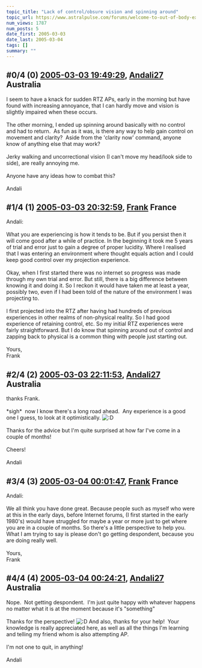 ```yaml
---
topic_title: "Lack of control/obsure vision and spinning around"
topic_url: https://www.astralpulse.com/forums/welcome-to-out-of-body-experiences!/lack-of-controlobsure-vision-and-spinning-around
num_views: 1787
num_posts: 5
date_first: 2005-03-03
date_last: 2005-03-04
tags: []
summary: ""
---
```


## \#0/4 (0) [2005-03-03 19:49:29](https://www.astralpulse.com/forums/index.php?msg=153678), [Andali27](https://www.astralpulse.com/forums/profile/?u=6413) Australia ##
<section>
I seem to have a knack for sudden RTZ APs, early in the morning but have found with increasing annoyance, that I can hardly move and vision is slightly impaired when these occurs.
<br>
<br>
The other morning, I ended up spinning around basically with no control and had to return.  As fun as it was, is there any way to help gain control on movement and clarity?  Aside from the 'clarity now' command, anyone know of anything else that may work?
<br>
<br>
Jerky walking and uncorrectional vision (I can't move my head/look side to side), are really annoying me.
<br>
<br>
Anyone have any ideas how to combat this?
<br>
<br>
Andali
</section>

## \#1/4 (1) [2005-03-03 20:32:59](https://www.astralpulse.com/forums/index.php?msg=153689), [Frank](https://www.astralpulse.com/forums/profile/?u=359) France ##
<section>
Andali:
<br>
<br>
What you are experiencing is how it tends to be. But if you persist then it will come good after a while of practice. In the beginning it took me 5 years of trial and error just to gain a degree of proper lucidity. Where I realised that I was entering an environment where thought equals action and I could keep good control over my projection experience.
<br>
<br>
Okay, when I first started there was no internet so progress was made through my own trial and error. But still, there is a big difference between knowing it and doing it. So I reckon it would have taken me at least a year, possibly two, even if I had been told of the nature of the environment I was projecting to.
<br>
<br>
I first projected into the RTZ after having had hundreds of previous experiences in other realms of non-physical reality. So I had good experience of retaining control, etc. So my initial RTZ experiences were fairly straightforward. But I do know that spinning around out of control and zapping back to physical is a common thing with people just starting out.
<br>
<br>
Yours,
<br>
Frank
</section>

## \#2/4 (2) [2005-03-03 22:11:53](https://www.astralpulse.com/forums/index.php?msg=153701), [Andali27](https://www.astralpulse.com/forums/profile/?u=6413) Australia ##
<section>
thanks Frank.
<br>
<br>
*sigh*  now I know there's a long road ahead.  Any experience is a good one I guess, to look at it optimistically.
<img alt=":D" class="smiley" src="https://www.astralpulse.com/forums/Smileys/fugue/cheesy.png" title="Cheesy"/>
<br>
<br>
Thanks for the advice but I'm quite surprised at how far I've come in a couple of months!
<br>
<br>
Cheers!
<br>
<br>
Andali
</section>

## \#3/4 (3) [2005-03-04 00:01:47](https://www.astralpulse.com/forums/index.php?msg=153720), [Frank](https://www.astralpulse.com/forums/profile/?u=359) France ##
<section>
Andali:
<br>
<br>
We all think you have done great. Because people such as myself who were at this in the early days, before Internet forums, (I first started in the early 1980's) would have struggled for maybe a year or more just to get where you are in a couple of months. So there's a little perspective to help you. What I am trying to say is please don't go getting despondent, because you are doing really well.
<br>
<br>
Yours,
<br>
Frank
</section>

## \#4/4 (4) [2005-03-04 00:24:21](https://www.astralpulse.com/forums/index.php?msg=153724), [Andali27](https://www.astralpulse.com/forums/profile/?u=6413) Australia ##
<section>
Nope.  Not getting despondent.  I'm just quite happy with whatever happens no matter what it is at the moment because it's "something"
<br>
<br>
Thanks for the perspective!
<img alt=":D" class="smiley" src="https://www.astralpulse.com/forums/Smileys/fugue/cheesy.png" title="Cheesy"/>
And also, thanks for your help!  Your knowledge is really appreciated here, as well as all the things I'm learning and telling my friend whom is also attempting AP.
<br>
<br>
I'm not one to quit, in anything!
<br>
<br>
Andali
</section>